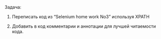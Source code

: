 Задача:


1. Переписать код из “Selenium home work No3” используя XPATH

2. Добавить в код комментарии и аннотации для лучшей читаемости кода.
